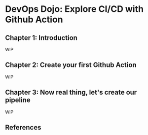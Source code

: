 # DevOps Dojo: Explore CI/CD with Github Action

## Chapter 1: Introduction

WIP

## Chapter 2: Create your first Github Action

WIP

## Chapter 3: Now real thing, let's create our pipeline

WIP

## References

